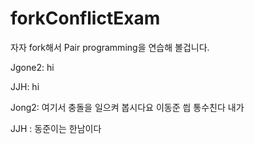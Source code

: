 # forkConflictExam

자자 fork해서 Pair programming을 연습해 볼겁니다.




Jgone2: hi

JJH: hi

Jong2: 여기서 충돌을 일으켜 봅시다요 이동준 씝 통수친다 내가


JJH : 동준이는 한남이다